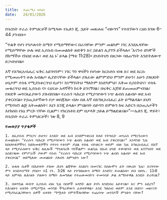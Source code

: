 ```yaml
---
title:  ተጨማሪ ሀሳብ
date:   24/01/2026
---
```




የበረከት ተራራ ትምህርቶች ከሚላው የኤለን ጂ. ኋይት መጽሐፍ “ብፁዓን” የተሰኘውን ርዕስ ከገጽ 6–44 ያንብቡ።

“ጥልቅ የሆነ የጎዶሎነት ስሜት የሚሰማቸውና በራሳቸው ምንም መልካም ነገር እንደሌላቸው የሚሰማቸው ሁሉ ወደ ኢየሱስ በመመልከት ጽድቅን እና ኃይልን ሊያገኙ ይችላሉ። ‘እናንተ ደካሞች ሸክማችሁ የከበደ ሁሉ፥ ወደ እኔ ኑ’ ይላል (ማቴ 11፡28)። ድህነትህን በጸጋው ባለጠግነት እንድትለውጥ ይጋብዝሃል።

እኛ የእግዚአብሔር ፍቅር አይገባንም፣ ነገር ግን ዋሳችን የሆነው ክርስቶስ ብቁ እና ወደ እርሱ የሚመጡትን ሁሉ አብልጦ ሊያድናቸው ይችላል። ያለፈው ልምምድህ ምንም ይሁን፣ አሁን ያለህበት ሁኔታም ተስፋ የሚያስቆርጥህ ቢሆን፣ ከነማንነትህ ማለትም ከነድካምህ፣ አቅመ ቢስነትህና፣ ተስፋ መቁረጥህ ወደ ኢየሱስ ና። ሩህሩሁ አዳኛችን ከሩቅ ይገናኝሃል፣ በፍቅር እጆቹ ይጠመጠምብሃል፣ የጽድቅ መጎናጸፊያውን ያለብስሃል። የራሱን ባሕርይ የሚያሳየውን ነጭ ልብስ አልብሶ ወደ አብ ያቀርበናል። የኃጢአተኛውን ቦታ ወስጃለሁ ብሎ ስለ እኛ በእግዚአብሔር ፊት ይማልዳል። ይህን የሚባዝን ልጅ አትመልከት፣ እኔን እንጂ ይላል። ምናልባት ሰይጣን ድምፁን ከፍ አድርጎ በኃጢአታችን እየከሰስ የእኔ ምርኮ ናቸው ቢልም፣ የክርስቶስ ደም በታላቅ ኃይል ይማልድልናል።”—ኤለን ጂ. ዋይት፣ የበረከት ተራራ ትምህርቶች፣ ገጽ 8, 9



**የመወያያ ጥያቄዎች**



`1. ለኢየሱስ ምስጋና ይሁንና እንዴት ወደ አብ እንደምንቀርብ ከላይ የትንቢት መንፈስ የሚናገረውን ይመልከቱ። "የራሱን ባሕርይ የሚያሳየውን ነጭ ልብስ አልብሶ ወደ አብ ያቀርበናል።" አንዳንድ ጊዜ ከስህተቶቻችንና ከድክመቶቻችን የተነሳ የቱንም ያህል ተስፋ ብንቆርጥ ወይም ብዙ ጊዜ እግዚአብሔር በእኛ ላይ የሚያፈሰውን ፍቅር ለሌሎች ማንጸባረቅ ባንችልም፣ ሁልጊዜ በአብ ዘንድ ተቀባይነት ወደ አገኘንበት ወደ አስደናቂው የምሥራች ያውም የሱስ "የራሱን ባሕርይ የሚያሳየውን ነጭ ልብስ አልብሶ ወደ አብ ያቀርበናል" ወደሚለው መመልከት ያለብን ለምንድን ነው?`

`2. ሁለቱ ሴቶች በሕይወት ያለው ሕፃን ልጃቸው እነደሆነ በመናገር በሰሎሞን ፊት በቀረቡ ጊዜ፣ እናትየው ምን እንደተሰማት ያስቡ። በ1 ነገ. 3፡26 ላይ የተገለጸውን ስሜት እንደገና ይመልከቱ። ይህ በሆሴ. 11፡8 ላይ አምላክ ለሕዝቡ ያለውን ስሜት ለመግለጽ የተጠቀመበትን ተመሳሳይ ቃል ለማስተዋል እንዴት ይረዳናል?`

`3. በወንጌል ውስጥ ኢየሱስ ብዙ ጊዜ በሰዎች ፍላጎት ልቡ ይነካ እንደነበረ አይተናል። እና ምን አደረገ? የሕዝቡን ፍላጎት በሚያሟላ መንገድ ችግራቸውን ፈቶላቸዋል። እንደ ግለሰብ ወይም እንደ ቡድን፣ መፅናናት የሚያስፈልጋቸውን ሰዎች ፍላጎት ማሟላት የምትችሉባቸው ተጨባጭ መንገዶች ምንድን ናቸው?`